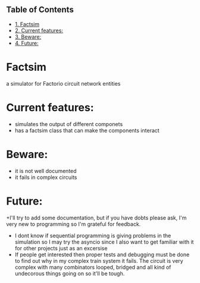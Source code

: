 <div id="table-of-contents">
<h2>Table of Contents</h2>
<div id="text-table-of-contents">
<ul>
<li><a href="#orgea60a4e">1. Factsim</a></li>
<li><a href="#org1a0a730">2. Current features:</a></li>
<li><a href="#org0000455">3. Beware:</a></li>
<li><a href="#org4515101">4. Future:</a></li>
</ul>
</div>
</div>

<a id="orgea60a4e"></a>

# Factsim

a simulator for Factorio circuit network entities


<a id="org1a0a730"></a>

# Current features:

-   simulates the output of different componets
-   has a factsim class that can make the components interact


<a id="org0000455"></a>

# Beware:

-   it is not well documented
-   it fails in complex circuits


<a id="org4515101"></a>

# Future:

+I'll try to add some documentation, but if you have dobts please ask, I'm very new to programming so I'm grateful for feedback.

-   I dont know if sequential programming is giving problems in the simulation so I may try the asyncio since I also want to get familiar with it for other projects just as an excersise
-   If people get interested then proper tests and debugging must be done to find out why in my complex train system it fails. The circuit is very complex with many combinators looped, bridged and all kind of undecorous things going on so it'll be tough.

